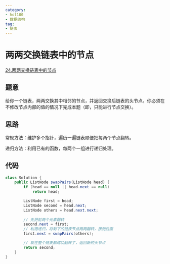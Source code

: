 ```yaml
---
category: 
- hot100
- 数据结构
tag: 
- 链表
---
```


# 两两交换链表中的节点

<!-- more -->

[24.两两交换链表中的节点](https://leetcode.cn/problems/swap-nodes-in-pairs/description/?envType=study-plan-v2&envId=top-100-liked)

## 题意

给你一个链表，两两交换其中相邻的节点，并返回交换后链表的头节点。你必须在不修改节点内部的值的情况下完成本题（即，只能进行节点交换）。

## 思路

常规方法：维护多个指针，遍历一遍链表顺便把每两个节点翻转。

递归方法：利用已有的函数，每两个一组进行递归处理。

## 代码

```java
class Solution {
    public ListNode swapPairs(ListNode head) {
        if (head == null || head.next == null)
            return head;

        ListNode first = head;
        ListNode second = head.next;
        ListNode others = head.next.next;
        
        // 先把前两个元素翻转
        second.next = first;
        // 利用递归，将剩下的链表节点两两翻转，接到后面
        first.next = swapPairs(others);

        // 现在整个链表都成功翻转了，返回新的头节点
        return second;
    }
}
```

